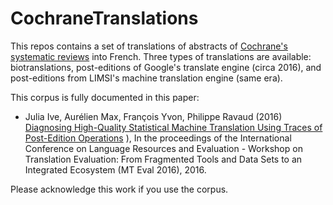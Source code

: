# CochraneTranslations

This repos contains a set of translations of abstracts of [Cochrane's systematic reviews](https://www.cochranelibrary.com/) into French. Three types of translations are available: biotranslations, post-editions of Google's translate engine (circa 2016), and post-editions from LIMSI's machine translation engine (same era).

This corpus is fully documented in this paper:
- Julia Ive, Aurélien Max, François Yvon, Philippe Ravaud (2016) [Diagnosing High-Quality Statistical Machine Translation Using Traces of Post-Edition Operations](http://www.lrec-conf.org/proceedings/lrec2016/workshops/LREC2016Workshop-MT%20Evaluation_Proceedings.pdf#page=65) ), In the proceedings of the International Conference on Language Resources and Evaluation - Workshop on Translation Evaluation: From Fragmented Tools and Data Sets to an Integrated Ecosystem (MT Eval 2016), 2016.

Please acknowledge this work if you use the corpus.
